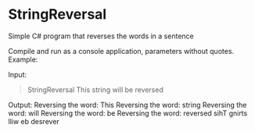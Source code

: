 # StringReversal
Simple C# program that reverses the words in a sentence

Compile and run as a console application, parameters without quotes. Example:

Input:
>StringReversal This string will be reversed

Output:
Reversing the word: This
Reversing the word: string
Reversing the word: will
Reversing the word: be
Reversing the word: reversed
sihT gnirts lliw eb desrever

